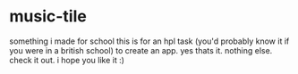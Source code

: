 # music-tile
something i made for school
this is for an hpl task (you'd probably know it if you were in a british school) to create an app. yes thats it. nothing else. check it out. i hope you like it :)
